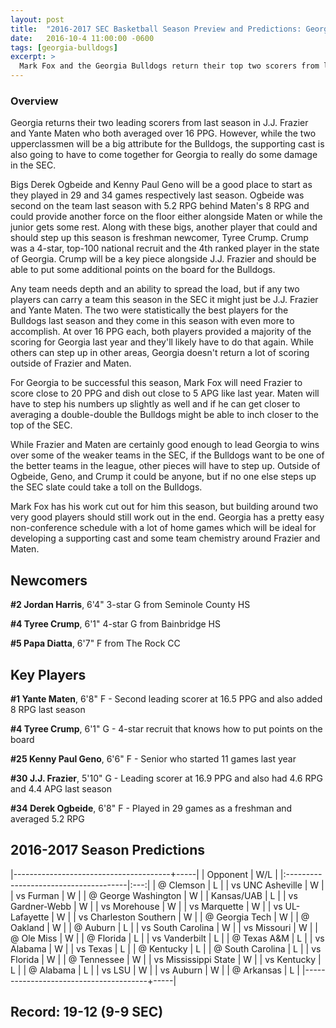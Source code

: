 ```yaml
---
layout: post
title:  "2016-2017 SEC Basketball Season Preview and Predictions: Georgia Bulldogs"
date:   2016-10-4 11:00:00 -0600
tags: [georgia-bulldogs]
excerpt: >
  Mark Fox and the Georgia Bulldogs return their top two scorers from last season in J.J. Frazier and Yante Maten, but after that it will be quite a few question marks this season. If the newcomers and rest of the team can fill in some holes, the Bulldogs could be another team to contend in the SEC.
---
```

### Overview
Georgia returns their two leading scorers from last season in J.J. Frazier and Yante Maten who both averaged over 16 PPG. However, while the two upperclassmen will be a big attribute for the Bulldogs, the supporting cast is also going to have to come together for Georgia to really do some damage in the SEC.

Bigs Derek Ogbeide and Kenny Paul Geno will be a good place to start as they played in 29 and 34 games respectively last season. Ogbeide was second on the team last season with 5.2 RPG behind Maten's 8 RPG and could provide another force on the floor either alongside Maten or while the junior gets some rest. Along with these bigs, another player that could and should step up this season is freshman newcomer, Tyree Crump. Crump was a 4-star, top-100 national recruit and the 4th ranked player in the state of Georgia. Crump will be a key piece alongside J.J. Frazier and should be able to put some additional points on the board for the Bulldogs.

Any team needs depth and an ability to spread the load, but if any two players can carry a team this season in the SEC it might just be J.J. Frazier and Yante Maten. The two were statistically the best players for the Bulldogs last season and they come in this season with even more to accomplish. At over 16 PPG each, both players provided a majority of the scoring for Georgia last year and they'll likely have to do that again. While others can step up in other areas, Georgia doesn't return a lot of scoring outside of Frazier and Maten.

For Georgia to be successful this season, Mark Fox will need Frazier to score close to 20 PPG and dish out close to 5 APG like last year. Maten will have to step his numbers up slightly as well and if he can get closer to averaging a double-double the Bulldogs might be able to inch closer to the top of the SEC.

While Frazier and Maten are certainly good enough to lead Georgia to wins over some of the weaker teams in the SEC, if the Bulldogs want to be one of the better teams in the league, other pieces will have to step up. Outside of Ogbeide, Geno, and Crump it could be anyone, but if no one else steps up the SEC slate could take a toll on the Bulldogs.

Mark Fox has his work cut out for him this season, but building around two very good players should still work out in the end. Georgia has a pretty easy non-conference schedule with a lot of home games which will be ideal for developing a supporting cast and some team chemistry around Frazier and Maten.


## Newcomers

**\#2 Jordan Harris**, 6'4" 3-star G from Seminole County HS

**\#4 Tyree Crump**, 6'1" 4-star G from Bainbridge HS

**\#5 Papa Diatta**, 6'7" F from The Rock CC


## Key Players

**\#1 Yante Maten**, 6'8" F - Second leading scorer at 16.5 PPG and also added 8 RPG last season

**\#4 Tyree Crump**, 6'1" G - 4-star recruit that knows how to put points on the board

**\#25 Kenny Paul Geno**, 6'6" F - Senior who started 11 games last year

**\#30 J.J. Frazier**, 5'10" G - Leading scorer at 16.9 PPG and also had 4.6 RPG and 4.4 APG last season

**\#34 Derek Ogbeide**, 6'8" F - Played in 29 games as a freshman and averaged 5.2 RPG


## 2016-2017 Season Predictions

|---------------------------------------+-----|
| Opponent                              | W/L |
|:--------------------------------------|:---:|
| @ Clemson                             | L   |
| vs UNC Asheville                      | W   |
| vs Furman                             | W   |
| @ George Washington                   | W   |
| Kansas/UAB                            | L   |
| vs Gardner-Webb                       | W   |
| vs Morehouse                          | W   |
| vs Marquette                          | W   |
| vs UL-Lafayette                       | W   |
| vs Charleston Southern                | W   |
| @ Georgia Tech                        | W   |
| @ Oakland                             | W   |
| @ Auburn                              | L   |
| vs South Carolina                     | W   |
| vs Missouri                           | W   |
| @ Ole Miss                            | W   |
| @ Florida                             | L   |
| vs Vanderbilt                         | L   |
| @ Texas A&M                           | L   |
| vs Alabama                            | W   |
| vs Texas                              | L   |
| @ Kentucky                            | L   |
| @ South Carolina                      | L   |
| vs Florida                            | W   |
| @ Tennessee                           | W   |
| vs Mississippi State                  | W   |
| vs Kentucky                           | L   |
| @ Alabama                             | L   |
| vs LSU                                | W   |
| vs Auburn                             | W   |
| @ Arkansas                            | L   |
|---------------------------------------+-----|

## Record: 19-12 (9-9 SEC)
